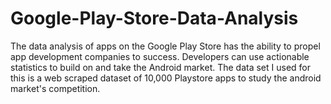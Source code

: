 # Google-Play-Store-Data-Analysis

The data analysis of apps on the Google Play Store has the ability to propel app development companies to success. Developers can use actionable statistics to build on and take the Android market. The data set I used for this is a web scraped dataset of 10,000 Playstore apps to study the android market's competition.
